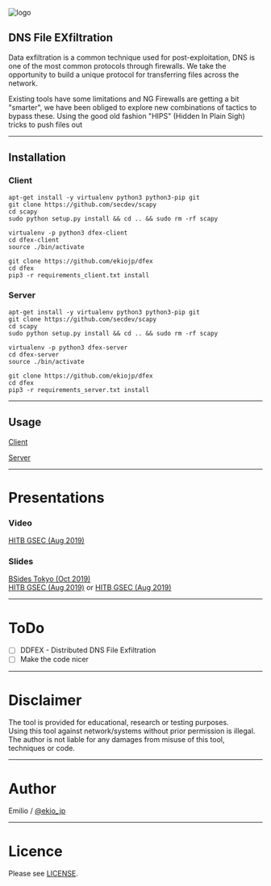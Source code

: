 ![logo](https://dfex.dob.jp/img/intro-bg.jpg)

## DNS File EXfiltration

Data exfiltration is a common technique used for post-exploitation, DNS is one of the most common protocols through firewalls.
We take the opportunity to build a unique protocol for transferring files across the network.

Existing tools have some limitations and NG Firewalls are getting a bit "smarter", we have been obliged to explore new combinations of tactics to bypass these.
Using the good old fashion "HIPS" (Hidden In Plain Sigh) tricks to push files out

----

## Installation

### Client
```
apt-get install -y virtualenv python3 python3-pip git
git clone https://github.com/secdev/scapy
cd scapy
sudo python setup.py install && cd .. && sudo rm -rf scapy
```

```
virtualenv -p python3 dfex-client
cd dfex-client
source ./bin/activate
```

```
git clone https://github.com/ekiojp/dfex
cd dfex
pip3 -r requirements_client.txt install
```

### Server
```
apt-get install -y virtualenv python3 python3-pip git
git clone https://github.com/secdev/scapy
cd scapy
sudo python setup.py install && cd .. && sudo rm -rf scapy
```

```
virtualenv -p python3 dfex-server
cd dfex-server
source ./bin/activate
```

```
git clone https://github.com/ekiojp/dfex
cd dfex
pip3 -r requirements_server.txt install
```

----

## Usage

[Client](https://github.com/ekiojp/dfex/wiki/DFEX-Client)

[Server](https://github.com/ekiojp/dfex/wiki/DFEX-Server)

----

# Presentations

### Video
[HITB GSEC (Aug 2019)](https://youtu.be/tm2dyKGVNko?t=7493)
### Slides
[BSides Tokyo (Oct 2019)](https://speakerdeck.com/ekio_jp/dfex-dns-file-exfiltration-bsides-tokyo)<br>
[HITB GSEC (Aug 2019)](https://speakerdeck.com/ekio_jp/dfex-dns-file-exfiltration) or 
[HITB GSEC (Aug 2019)](https://gsec.hitb.org/materials/sg2019/D2%20COMMSEC%20-%20DFEX%20%e2%80%93%20DNS%20File%20EXfiltration%20-%20Emilio%20Couto.pdf)

----

# ToDo

- [ ] DDFEX - Distributed DNS File Exfiltration
- [ ] Make the code nicer

----

# Disclaimer

The tool is provided for educational, research or testing purposes.<br>
Using this tool against network/systems without prior permission is illegal.<br>
The author is not liable for any damages from misuse of this tool, techniques or code.

----

# Author

Emilio / [@ekio_jp](https://twitter.com/ekio_jp)

----

# Licence

Please see [LICENSE](https://github.com/ekiojp/dfex/blob/master/LICENSE).
